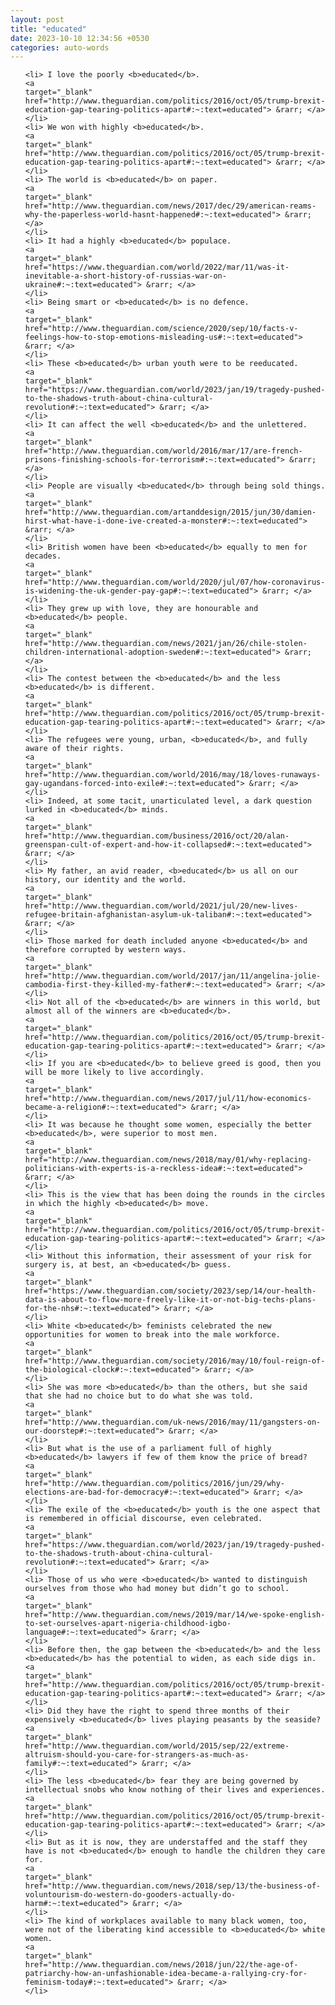 ```yaml
---
layout: post
title: "educated"
date: 2023-10-10 12:34:56 +0530
categories: auto-words
---
```

<ol>

    <li> I love the poorly <b>educated</b>.
    <a 
    target="_blank" 
    href="http://www.theguardian.com/politics/2016/oct/05/trump-brexit-education-gap-tearing-politics-apart#:~:text=educated"> &rarr; </a>
    </li>
    <li> We won with highly <b>educated</b>.
    <a 
    target="_blank" 
    href="http://www.theguardian.com/politics/2016/oct/05/trump-brexit-education-gap-tearing-politics-apart#:~:text=educated"> &rarr; </a>
    </li>
    <li> The world is <b>educated</b> on paper.
    <a 
    target="_blank" 
    href="http://www.theguardian.com/news/2017/dec/29/american-reams-why-the-paperless-world-hasnt-happened#:~:text=educated"> &rarr; </a>
    </li>
    <li> It had a highly <b>educated</b> populace.
    <a 
    target="_blank" 
    href="https://www.theguardian.com/world/2022/mar/11/was-it-inevitable-a-short-history-of-russias-war-on-ukraine#:~:text=educated"> &rarr; </a>
    </li>
    <li> Being smart or <b>educated</b> is no defence.
    <a 
    target="_blank" 
    href="http://www.theguardian.com/science/2020/sep/10/facts-v-feelings-how-to-stop-emotions-misleading-us#:~:text=educated"> &rarr; </a>
    </li>
    <li> These <b>educated</b> urban youth were to be reeducated.
    <a 
    target="_blank" 
    href="https://www.theguardian.com/world/2023/jan/19/tragedy-pushed-to-the-shadows-truth-about-china-cultural-revolution#:~:text=educated"> &rarr; </a>
    </li>
    <li> It can affect the well <b>educated</b> and the unlettered.
    <a 
    target="_blank" 
    href="http://www.theguardian.com/world/2016/mar/17/are-french-prisons-finishing-schools-for-terrorism#:~:text=educated"> &rarr; </a>
    </li>
    <li> People are visually <b>educated</b> through being sold things.
    <a 
    target="_blank" 
    href="http://www.theguardian.com/artanddesign/2015/jun/30/damien-hirst-what-have-i-done-ive-created-a-monster#:~:text=educated"> &rarr; </a>
    </li>
    <li> British women have been <b>educated</b> equally to men for decades.
    <a 
    target="_blank" 
    href="http://www.theguardian.com/world/2020/jul/07/how-coronavirus-is-widening-the-uk-gender-pay-gap#:~:text=educated"> &rarr; </a>
    </li>
    <li> They grew up with love, they are honourable and <b>educated</b> people.
    <a 
    target="_blank" 
    href="http://www.theguardian.com/news/2021/jan/26/chile-stolen-children-international-adoption-sweden#:~:text=educated"> &rarr; </a>
    </li>
    <li> The contest between the <b>educated</b> and the less <b>educated</b> is different.
    <a 
    target="_blank" 
    href="http://www.theguardian.com/politics/2016/oct/05/trump-brexit-education-gap-tearing-politics-apart#:~:text=educated"> &rarr; </a>
    </li>
    <li> The refugees were young, urban, <b>educated</b>, and fully aware of their rights.
    <a 
    target="_blank" 
    href="http://www.theguardian.com/world/2016/may/18/loves-runaways-gay-ugandans-forced-into-exile#:~:text=educated"> &rarr; </a>
    </li>
    <li> Indeed, at some tacit, unarticulated level, a dark question lurked in <b>educated</b> minds.
    <a 
    target="_blank" 
    href="http://www.theguardian.com/business/2016/oct/20/alan-greenspan-cult-of-expert-and-how-it-collapsed#:~:text=educated"> &rarr; </a>
    </li>
    <li> My father, an avid reader, <b>educated</b> us all on our history, our identity and the world.
    <a 
    target="_blank" 
    href="http://www.theguardian.com/world/2021/jul/20/new-lives-refugee-britain-afghanistan-asylum-uk-taliban#:~:text=educated"> &rarr; </a>
    </li>
    <li> Those marked for death included anyone <b>educated</b> and therefore corrupted by western ways.
    <a 
    target="_blank" 
    href="http://www.theguardian.com/world/2017/jan/11/angelina-jolie-cambodia-first-they-killed-my-father#:~:text=educated"> &rarr; </a>
    </li>
    <li> Not all of the <b>educated</b> are winners in this world, but almost all of the winners are <b>educated</b>.
    <a 
    target="_blank" 
    href="http://www.theguardian.com/politics/2016/oct/05/trump-brexit-education-gap-tearing-politics-apart#:~:text=educated"> &rarr; </a>
    </li>
    <li> If you are <b>educated</b> to believe greed is good, then you will be more likely to live accordingly.
    <a 
    target="_blank" 
    href="http://www.theguardian.com/news/2017/jul/11/how-economics-became-a-religion#:~:text=educated"> &rarr; </a>
    </li>
    <li> It was because he thought some women, especially the better <b>educated</b>, were superior to most men.
    <a 
    target="_blank" 
    href="http://www.theguardian.com/news/2018/may/01/why-replacing-politicians-with-experts-is-a-reckless-idea#:~:text=educated"> &rarr; </a>
    </li>
    <li> This is the view that has been doing the rounds in the circles in which the highly <b>educated</b> move.
    <a 
    target="_blank" 
    href="http://www.theguardian.com/politics/2016/oct/05/trump-brexit-education-gap-tearing-politics-apart#:~:text=educated"> &rarr; </a>
    </li>
    <li> Without this information, their assessment of your risk for surgery is, at best, an <b>educated</b> guess.
    <a 
    target="_blank" 
    href="https://www.theguardian.com/society/2023/sep/14/our-health-data-is-about-to-flow-more-freely-like-it-or-not-big-techs-plans-for-the-nhs#:~:text=educated"> &rarr; </a>
    </li>
    <li> White <b>educated</b> feminists celebrated the new opportunities for women to break into the male workforce.
    <a 
    target="_blank" 
    href="http://www.theguardian.com/society/2016/may/10/foul-reign-of-the-biological-clock#:~:text=educated"> &rarr; </a>
    </li>
    <li> She was more <b>educated</b> than the others, but she said that she had no choice but to do what she was told.
    <a 
    target="_blank" 
    href="http://www.theguardian.com/uk-news/2016/may/11/gangsters-on-our-doorstep#:~:text=educated"> &rarr; </a>
    </li>
    <li> But what is the use of a parliament full of highly <b>educated</b> lawyers if few of them know the price of bread?
    <a 
    target="_blank" 
    href="http://www.theguardian.com/politics/2016/jun/29/why-elections-are-bad-for-democracy#:~:text=educated"> &rarr; </a>
    </li>
    <li> The exile of the <b>educated</b> youth is the one aspect that is remembered in official discourse, even celebrated.
    <a 
    target="_blank" 
    href="https://www.theguardian.com/world/2023/jan/19/tragedy-pushed-to-the-shadows-truth-about-china-cultural-revolution#:~:text=educated"> &rarr; </a>
    </li>
    <li> Those of us who were <b>educated</b> wanted to distinguish ourselves from those who had money but didn’t go to school.
    <a 
    target="_blank" 
    href="http://www.theguardian.com/news/2019/mar/14/we-spoke-english-to-set-ourselves-apart-nigeria-childhood-igbo-language#:~:text=educated"> &rarr; </a>
    </li>
    <li> Before then, the gap between the <b>educated</b> and the less <b>educated</b> has the potential to widen, as each side digs in.
    <a 
    target="_blank" 
    href="http://www.theguardian.com/politics/2016/oct/05/trump-brexit-education-gap-tearing-politics-apart#:~:text=educated"> &rarr; </a>
    </li>
    <li> Did they have the right to spend three months of their expensively <b>educated</b> lives playing peasants by the seaside?
    <a 
    target="_blank" 
    href="http://www.theguardian.com/world/2015/sep/22/extreme-altruism-should-you-care-for-strangers-as-much-as-family#:~:text=educated"> &rarr; </a>
    </li>
    <li> The less <b>educated</b> fear they are being governed by intellectual snobs who know nothing of their lives and experiences.
    <a 
    target="_blank" 
    href="http://www.theguardian.com/politics/2016/oct/05/trump-brexit-education-gap-tearing-politics-apart#:~:text=educated"> &rarr; </a>
    </li>
    <li> But as it is now, they are understaffed and the staff they have is not <b>educated</b> enough to handle the children they care for.
    <a 
    target="_blank" 
    href="http://www.theguardian.com/news/2018/sep/13/the-business-of-voluntourism-do-western-do-gooders-actually-do-harm#:~:text=educated"> &rarr; </a>
    </li>
    <li> The kind of workplaces available to many black women, too, were not of the liberating kind accessible to <b>educated</b> white women.
    <a 
    target="_blank" 
    href="http://www.theguardian.com/news/2018/jun/22/the-age-of-patriarchy-how-an-unfashionable-idea-became-a-rallying-cry-for-feminism-today#:~:text=educated"> &rarr; </a>
    </li>
